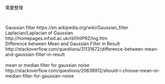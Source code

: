 <p>&nbsp;</p>
<p>需要整理</p>
<p>&nbsp;</p>
<p>Gaussian filter https://en.wikipedia.org/wiki/Gaussian_filter<br />	Laplacian/Laplacian of Gaussian http://homepages.inf.ed.ac.uk/rbf/HIPR2/log.htm<br />	Difference between Mean and Gaussian Filter in Result http://stackoverflow.com/questions/31131672/difference-between-mean-and-gaussian-filter-in-result<br />	<br />	mean or median filter for gaussian noise http://stackoverflow.com/questions/20638912/should-i-choose-mean-or-median-filter-for-gaussian-noise</p>